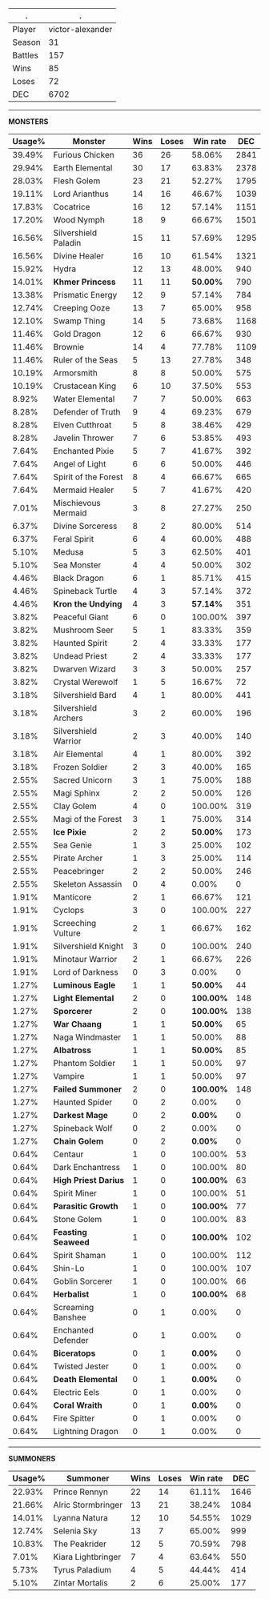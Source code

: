 .|.
|-|-
Player|victor-alexander
Season|31
Battles|157
Wins|85
Loses|72
DEC|6702

---
**MONSTERS**

Usage%|Monster|Wins|Loses|Win rate|DEC|
-|-|-|-|-|-|
39.49%|Furious Chicken|36|26|58.06%|2841|
29.94%|Earth Elemental|30|17|63.83%|2378|
28.03%|Flesh Golem|23|21|52.27%|1795|
19.11%|Lord Arianthus|14|16|46.67%|1039|
17.83%|Cocatrice|16|12|57.14%|1151|
17.20%|Wood Nymph|18|9|66.67%|1501|
16.56%|Silvershield Paladin|15|11|57.69%|1295|
16.56%|Divine Healer|16|10|61.54%|1321|
15.92%|Hydra|12|13|48.00%|940|
14.01%|**Khmer Princess**|11|11|**50.00%**|790|
13.38%|Prismatic Energy|12|9|57.14%|784|
12.74%|Creeping Ooze|13|7|65.00%|958|
12.10%|Swamp Thing|14|5|73.68%|1168|
11.46%|Gold Dragon|12|6|66.67%|930|
11.46%|Brownie|14|4|77.78%|1109|
11.46%|Ruler of the Seas|5|13|27.78%|348|
10.19%|Armorsmith|8|8|50.00%|575|
10.19%|Crustacean King|6|10|37.50%|553|
8.92%|Water Elemental|7|7|50.00%|663|
8.28%|Defender of Truth|9|4|69.23%|679|
8.28%|Elven Cutthroat|5|8|38.46%|429|
8.28%|Javelin Thrower|7|6|53.85%|493|
7.64%|Enchanted Pixie|5|7|41.67%|392|
7.64%|Angel of Light|6|6|50.00%|446|
7.64%|Spirit of the Forest|8|4|66.67%|665|
7.64%|Mermaid Healer|5|7|41.67%|420|
7.01%|Mischievous Mermaid|3|8|27.27%|250|
6.37%|Divine Sorceress|8|2|80.00%|514|
6.37%|Feral Spirit|6|4|60.00%|488|
5.10%|Medusa|5|3|62.50%|401|
5.10%|Sea Monster|4|4|50.00%|302|
4.46%|Black Dragon|6|1|85.71%|415|
4.46%|Spineback Turtle|4|3|57.14%|372|
4.46%|**Kron the Undying**|4|3|**57.14%**|351|
3.82%|Peaceful Giant|6|0|100.00%|397|
3.82%|Mushroom Seer|5|1|83.33%|359|
3.82%|Haunted Spirit|2|4|33.33%|177|
3.82%|Undead Priest|2|4|33.33%|177|
3.82%|Dwarven Wizard|3|3|50.00%|257|
3.82%|Crystal Werewolf|1|5|16.67%|72|
3.18%|Silvershield Bard|4|1|80.00%|441|
3.18%|Silvershield Archers|3|2|60.00%|196|
3.18%|Silvershield Warrior|2|3|40.00%|140|
3.18%|Air Elemental|4|1|80.00%|392|
3.18%|Frozen Soldier|2|3|40.00%|165|
2.55%|Sacred Unicorn|3|1|75.00%|188|
2.55%|Magi Sphinx|2|2|50.00%|126|
2.55%|Clay Golem|4|0|100.00%|319|
2.55%|Magi of the Forest|3|1|75.00%|314|
2.55%|**Ice Pixie**|2|2|**50.00%**|173|
2.55%|Sea Genie|1|3|25.00%|102|
2.55%|Pirate Archer|1|3|25.00%|114|
2.55%|Peacebringer|2|2|50.00%|246|
2.55%|Skeleton Assassin|0|4|0.00%|0|
1.91%|Manticore|2|1|66.67%|121|
1.91%|Cyclops|3|0|100.00%|227|
1.91%|Screeching Vulture|2|1|66.67%|162|
1.91%|Silvershield Knight|3|0|100.00%|240|
1.91%|Minotaur Warrior|2|1|66.67%|226|
1.91%|Lord of Darkness|0|3|0.00%|0|
1.27%|**Luminous Eagle**|1|1|**50.00%**|44|
1.27%|**Light Elemental**|2|0|**100.00%**|148|
1.27%|**Sporcerer**|2|0|**100.00%**|138|
1.27%|**War Chaang**|1|1|**50.00%**|65|
1.27%|Naga Windmaster|1|1|50.00%|88|
1.27%|**Albatross**|1|1|**50.00%**|85|
1.27%|Phantom Soldier|1|1|50.00%|97|
1.27%|Vampire|1|1|50.00%|97|
1.27%|**Failed Summoner**|2|0|**100.00%**|148|
1.27%|Haunted Spider|0|2|0.00%|0|
1.27%|**Darkest Mage**|0|2|**0.00%**|0|
1.27%|Spineback Wolf|0|2|0.00%|0|
1.27%|**Chain Golem**|0|2|**0.00%**|0|
0.64%|Centaur|1|0|100.00%|53|
0.64%|Dark Enchantress|1|0|100.00%|80|
0.64%|**High Priest Darius**|1|0|**100.00%**|63|
0.64%|Spirit Miner|1|0|100.00%|51|
0.64%|**Parasitic Growth**|1|0|**100.00%**|77|
0.64%|Stone Golem|1|0|100.00%|83|
0.64%|**Feasting Seaweed**|1|0|**100.00%**|102|
0.64%|Spirit Shaman|1|0|100.00%|112|
0.64%|Shin-Lo|1|0|100.00%|107|
0.64%|Goblin Sorcerer|1|0|100.00%|66|
0.64%|**Herbalist**|1|0|**100.00%**|68|
0.64%|Screaming Banshee|0|1|0.00%|0|
0.64%|Enchanted Defender|0|1|0.00%|0|
0.64%|**Biceratops**|0|1|**0.00%**|0|
0.64%|Twisted Jester|0|1|0.00%|0|
0.64%|**Death Elemental**|0|1|**0.00%**|0|
0.64%|Electric Eels|0|1|0.00%|0|
0.64%|**Coral Wraith**|0|1|**0.00%**|0|
0.64%|Fire Spitter|0|1|0.00%|0|
0.64%|Lightning Dragon|0|1|0.00%|0|

---
**SUMMONERS**

Usage%|Summoner|Wins|Loses|Win rate|DEC|
-|-|-|-|-|-|
22.93%|Prince Rennyn|22|14|61.11%|1646|
21.66%|Alric Stormbringer|13|21|38.24%|1084|
14.01%|Lyanna Natura|12|10|54.55%|1029|
12.74%|Selenia Sky|13|7|65.00%|999|
10.83%|The Peakrider|12|5|70.59%|798|
7.01%|Kiara Lightbringer|7|4|63.64%|550|
5.73%|Tyrus Paladium|4|5|44.44%|414|
5.10%|Zintar Mortalis|2|6|25.00%|177|
